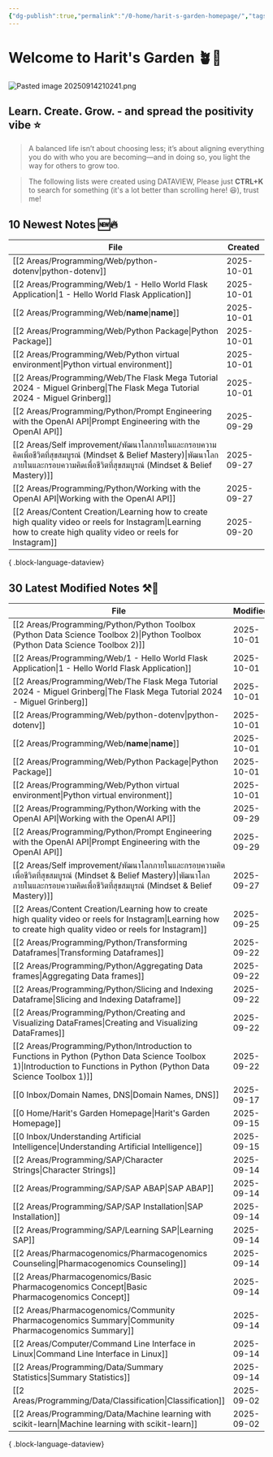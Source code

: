 ```yaml
---
{"dg-publish":true,"permalink":"/0-home/harit-s-garden-homepage/","tags":["gardenEntry"],"created":"2025-09-02T22:41:52.133+07:00","updated":"2025-09-15T23:31:20.832+07:00"}
---
```




# Welcome to Harit's Garden 🪴🌻
![Pasted image 20250914210241.png](/img/user/3%20Resources/Attachment/Pasted%20image%2020250914210241.png)
## **Learn. Create. Grow.** - and spread the positivity vibe ⭐
> A balanced life isn’t about choosing less; it’s about aligning everything you do with who you are becoming—and in doing so, you light the way for others to grow too.

> The following lists were created using DATAVIEW, Please just **CTRL+K** to search for something (it's a lot better than scrolling here! 😆), trust me!


## 10 Newest Notes 🆕🔥
| File                                                                                                                                                                                         | Created    |
| -------------------------------------------------------------------------------------------------------------------------------------------------------------------------------------------- | ---------- |
| [[2 Areas/Programming/Web/python-dotenv\|python-dotenv]]                                                                                                                                  | 2025-10-01 |
| [[2 Areas/Programming/Web/1 - Hello World Flask Application\|1 - Hello World Flask Application]]                                                                                          | 2025-10-01 |
| [[2 Areas/Programming/Web/__name__\|__name__]]                                                                                                                                            | 2025-10-01 |
| [[2 Areas/Programming/Web/Python Package\|Python Package]]                                                                                                                                | 2025-10-01 |
| [[2 Areas/Programming/Web/Python virtual environment\|Python virtual environment]]                                                                                                        | 2025-10-01 |
| [[2 Areas/Programming/Web/The Flask Mega Tutorial 2024 - Miguel Grinberg\|The Flask Mega Tutorial 2024 - Miguel Grinberg]]                                                                | 2025-10-01 |
| [[2 Areas/Programming/Python/Prompt Engineering with the OpenAI API\|Prompt Engineering with the OpenAI API]]                                                                             | 2025-09-29 |
| [[2 Areas/Self improvement/พัฒนาโลกภายในและกรอบความคิดเพื่อชีวิตที่สุขสมบูรณ์ (Mindset & Belief Mastery)\|พัฒนาโลกภายในและกรอบความคิดเพื่อชีวิตที่สุขสมบูรณ์ (Mindset & Belief Mastery)]] | 2025-09-27 |
| [[2 Areas/Programming/Python/Working with the OpenAI API\|Working with the OpenAI API]]                                                                                                   | 2025-09-27 |
| [[2 Areas/Content Creation/Learning how to create high quality video or reels for Instagram\|Learning how to create high quality video or reels for Instagram]]                           | 2025-09-20 |

{ .block-language-dataview}

## 30 Latest Modified Notes ⚒️📝
| File                                                                                                                                                                                         | Modified   |
| -------------------------------------------------------------------------------------------------------------------------------------------------------------------------------------------- | ---------- |
| [[2 Areas/Programming/Python/Python Toolbox (Python Data Science Toolbox 2)\|Python Toolbox (Python Data Science Toolbox 2)]]                                                             | 2025-10-01 |
| [[2 Areas/Programming/Web/1 - Hello World Flask Application\|1 - Hello World Flask Application]]                                                                                          | 2025-10-01 |
| [[2 Areas/Programming/Web/The Flask Mega Tutorial 2024 - Miguel Grinberg\|The Flask Mega Tutorial 2024 - Miguel Grinberg]]                                                                | 2025-10-01 |
| [[2 Areas/Programming/Web/python-dotenv\|python-dotenv]]                                                                                                                                  | 2025-10-01 |
| [[2 Areas/Programming/Web/__name__\|__name__]]                                                                                                                                            | 2025-10-01 |
| [[2 Areas/Programming/Web/Python Package\|Python Package]]                                                                                                                                | 2025-10-01 |
| [[2 Areas/Programming/Web/Python virtual environment\|Python virtual environment]]                                                                                                        | 2025-10-01 |
| [[2 Areas/Programming/Python/Working with the OpenAI API\|Working with the OpenAI API]]                                                                                                   | 2025-09-29 |
| [[2 Areas/Programming/Python/Prompt Engineering with the OpenAI API\|Prompt Engineering with the OpenAI API]]                                                                             | 2025-09-29 |
| [[2 Areas/Self improvement/พัฒนาโลกภายในและกรอบความคิดเพื่อชีวิตที่สุขสมบูรณ์ (Mindset & Belief Mastery)\|พัฒนาโลกภายในและกรอบความคิดเพื่อชีวิตที่สุขสมบูรณ์ (Mindset & Belief Mastery)]] | 2025-09-27 |
| [[2 Areas/Content Creation/Learning how to create high quality video or reels for Instagram\|Learning how to create high quality video or reels for Instagram]]                           | 2025-09-25 |
| [[2 Areas/Programming/Python/Transforming Dataframes\|Transforming Dataframes]]                                                                                                           | 2025-09-22 |
| [[2 Areas/Programming/Python/Aggregating Data frames\|Aggregating Data frames]]                                                                                                           | 2025-09-22 |
| [[2 Areas/Programming/Python/Slicing and Indexing Dataframe\|Slicing and Indexing Dataframe]]                                                                                             | 2025-09-22 |
| [[2 Areas/Programming/Python/Creating and Visualizing DataFrames\|Creating and Visualizing DataFrames]]                                                                                   | 2025-09-22 |
| [[2 Areas/Programming/Python/Introduction to Functions in Python (Python Data Science Toolbox 1)\|Introduction to Functions in Python (Python Data Science Toolbox 1)]]                   | 2025-09-22 |
| [[0 Inbox/Domain Names, DNS\|Domain Names, DNS]]                                                                                                                                          | 2025-09-17 |
| [[0 Home/Harit's Garden Homepage\|Harit's Garden Homepage]]                                                                                                                               | 2025-09-15 |
| [[0 Inbox/Understanding Artificial Intelligence\|Understanding Artificial Intelligence]]                                                                                                  | 2025-09-15 |
| [[2 Areas/Programming/SAP/Character Strings\|Character Strings]]                                                                                                                          | 2025-09-14 |
| [[2 Areas/Programming/SAP/SAP ABAP\|SAP ABAP]]                                                                                                                                            | 2025-09-14 |
| [[2 Areas/Programming/SAP/SAP Installation\|SAP Installation]]                                                                                                                            | 2025-09-14 |
| [[2 Areas/Programming/SAP/Learning SAP\|Learning SAP]]                                                                                                                                    | 2025-09-14 |
| [[2 Areas/Pharmacogenomics/Pharmacogenomics Counseling\|Pharmacogenomics Counseling]]                                                                                                     | 2025-09-14 |
| [[2 Areas/Pharmacogenomics/Basic Pharmacogenomics Concept\|Basic Pharmacogenomics Concept]]                                                                                               | 2025-09-14 |
| [[2 Areas/Pharmacogenomics/Community Pharmacogenomics Summary\|Community Pharmacogenomics Summary]]                                                                                       | 2025-09-14 |
| [[2 Areas/Computer/Command Line Interface in Linux\|Command Line Interface in Linux]]                                                                                                     | 2025-09-14 |
| [[2 Areas/Programming/Data/Summary Statistics\|Summary Statistics]]                                                                                                                       | 2025-09-14 |
| [[2 Areas/Programming/Data/Classification\|Classification]]                                                                                                                               | 2025-09-02 |
| [[2 Areas/Programming/Data/Machine learning with scikit-learn\|Machine learning with scikit-learn]]                                                                                       | 2025-09-02 |

{ .block-language-dataview}